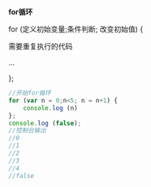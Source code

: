 **for循环**

for (定义初始变量;条件判断; 改变初始值) {

需要重复执行的代码

...

};

```javascript
//开始for循环
for (var n = 0;n<5; n = n+1) {
    console.log (n)
};
console.log (false);
//控制台输出
//0
//1
//2
//3
//4
//false
```

